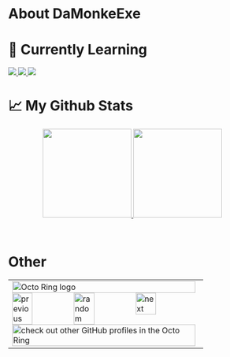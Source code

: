 # About DaMonkeExe

# 📘 Currently Learning

<a href="https://www.w3.org/">
<img src="https://github.com/abranhe/programming-languages-logos/blob/master/src/html/html_64x64.png">
</a>
<a href="https://www.javascript.com/">
<img src="https://github.com/abranhe/programming-languages-logos/blob/master/src/javascript/javascript_64x64.png">
</a>
<a href="https://www.w3.org/">
<img src="https://github.com/abranhe/programming-languages-logos/blob/master/src/css/css_64x64.png">
</a>
<br>

# 📈 My Github Stats

<p align="center">
<a href="https://github.com/bufgix">
  <img height="180em" src="https://github-readme-stats-eight-theta.vercel.app/api?username=DaMonkeExe&show_icons=true&theme=algolia&include_all_commits=true&count_private=true&line_height=26"/>
  <img height="180em" src="https://github-readme-stats-eight-theta.vercel.app/api/top-langs/?username=DaMonkeExe&layout=compact&langs_count=8&theme=algolia&line_height=26"/>
</a>
</p>
<br>

# Other

<table><tbody><tr><td><a href="https://octo-ring.com/"><img src="https://octo-ring.com/static/img/widget/top.png" width="99%" alt="Octo Ring logo" align="top"></a><br><a href="https://octo-ring.com/p/DaMonkeExe/prev"><img src="https://octo-ring.com/static/img/widget/prev.png" width="33%" alt="previous" align="top" title="previous profile"></a><a href="https://octo-ring.com/p/DaMonkeExe/random"><img src="https://octo-ring.com/static/img/widget/random.png" width="33%" alt="random" align="top" title="random profile"></a><a href="https://octo-ring.com/p/DaMonkeExe/next"><img src="https://octo-ring.com/static/img/widget/next.png" width="33%" alt="next" align="top" title="next profile"></a><br><a href="https://octo-ring.com/"><img src="https://octo-ring.com/static/img/widget/bottom.png" width="99%" alt="check out other GitHub profiles in the Octo Ring" align="top"></a></td></tr></tbody></table>
